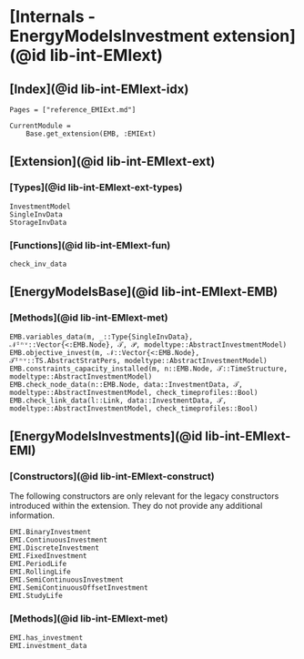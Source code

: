 # [Internals - EnergyModelsInvestment extension](@id lib-int-EMIext)

## [Index](@id lib-int-EMIext-idx)

```@index
Pages = ["reference_EMIExt.md"]
```

```@meta
CurrentModule =
    Base.get_extension(EMB, :EMIExt)
```

## [Extension](@id lib-int-EMIext-ext)

### [Types](@id lib-int-EMIext-ext-types)

```@docs
InvestmentModel
SingleInvData
StorageInvData
```

### [Functions](@id lib-int-EMIext-fun)

```@docs
check_inv_data
```

## [EnergyModelsBase](@id lib-int-EMIext-EMB)

### [Methods](@id lib-int-EMIext-met)

```@docs
EMB.variables_data(m, _::Type{SingleInvData}, 𝒩ᴵⁿᵛ::Vector{<:EMB.Node}, 𝒯, 𝒫, modeltype::AbstractInvestmentModel)
EMB.objective_invest(m, 𝒩::Vector{<:EMB.Node}, 𝒯ᴵⁿᵛ::TS.AbstractStratPers, modeltype::AbstractInvestmentModel)
EMB.constraints_capacity_installed(m, n::EMB.Node, 𝒯::TimeStructure, modeltype::AbstractInvestmentModel)
EMB.check_node_data(n::EMB.Node, data::InvestmentData, 𝒯, modeltype::AbstractInvestmentModel, check_timeprofiles::Bool)
EMB.check_link_data(l::Link, data::InvestmentData, 𝒯, modeltype::AbstractInvestmentModel, check_timeprofiles::Bool)
```

## [EnergyModelsInvestments](@id lib-int-EMIext-EMI)

### [Constructors](@id lib-int-EMIext-construct)

The following constructors are only relevant for the legacy constructors introduced within the extension.
They do not provide any additional information.

```@docs
EMI.BinaryInvestment
EMI.ContinuousInvestment
EMI.DiscreteInvestment
EMI.FixedInvestment
EMI.PeriodLife
EMI.RollingLife
EMI.SemiContinuousInvestment
EMI.SemiContinuousOffsetInvestment
EMI.StudyLife
```

### [Methods](@id lib-int-EMIext-met)

```@docs
EMI.has_investment
EMI.investment_data
```
